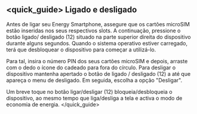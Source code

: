 ## <quick_guide> Ligado e desligado

Antes de ligar seu Energy Smartphone, assegure que os cartões microSIM estão inseridas nos seus respectivos slots. A continuação, pressione o botão ligado/ desligado (12) situado na parte superior direita do dispositivo durante alguns segundos. Quando o sistema operativo estiver carregado, terá que desbloquear o dispositivo para começar a utilizá-lo.

Para tal, insira o número PIN dos seus cartões microSIM e depois, arraste com o dedo o ícone do cadeado para fora do círculo. Para desligar o dispositivo mantenha apertado o botão de ligado / desligado (12) a até que apareça o menu de desligado. Em seguida, escolha a opção "Desligar".

Um breve toque no botão ligar/desligar (12) bloqueia/desbloqueia o dispositivo, ao mesmo tempo que liga/desliga a tela e activa o modo de economia de energia.
</quick_guide>
